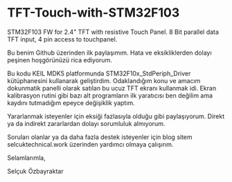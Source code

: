 # TFT-Touch-with-STM32F103
STM32F103 FW for 2.4" TFT with resistive Touch Panel. 8 Bit parallel data TFT input, 4 pin access to touchpanel.

Bu benim Github üzerinden ilk paylaşımım. Hata ve eksikliklerden dolayı peşinen hoşgörünüzü rica ediyorum.

Bu kodu KEIL MDK5 platformunda STM32F10x_StdPeriph_Driver kütüphanesini kullanarak geliştirdim. Odaklandığım konu ve amacım dokunmatik panelli olarak satılan bu ucuz TFT ekranı kullanmak idi. Ekran kalibrasyon rutini gibi bazı alt programların ilk yaratıcısı ben değilim ama kaydını tutmadığım epeyce değişiklik yaptım.

Yararlanmak isteyenler için eksiği fazlasıyla olduğu gibi paylaşıyorum. Direkt ya da indirekt zararlardan dolayı sorumluluk almıyorum.

Soruları olanlar ya da daha fazla destek isteyenler için blog sitem selcuktechnical.work üzerinden yardımcı olmaya çalışırım.

Selamlarımla,

Selçuk Özbayraktar
